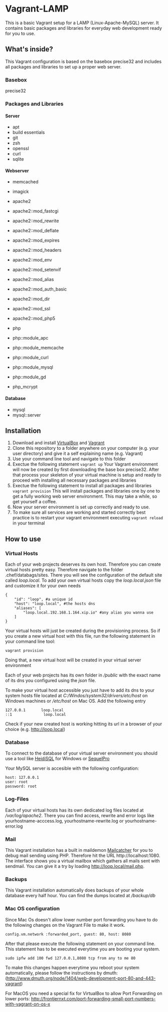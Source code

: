 Vagrant-LAMP
============

This is a basic Vagrant setup for a LAMP (Linux-Apache-MySQL) server. It contains basic packages and libraries for everyday web development ready for you to use.

## What's inside?

This Vagrant configuration is based on the basebox precise32 and includes all packages and libraries to set up a proper web server.

### Basebox
precise32

### Packages and Libraries

#### Server
* apt
* build essentials
* git
* zsh
* openssl
* curl
* sqlite

#### Webserver

* memcached
* imagick

* apache2
* apache2::mod_fastcgi
* apache2::mod_rewrite
* apache2::mod_deflate
* apache2::mod_expires
* apache2::mod_headers
* apache2::mod_env
* apache2::mod_setenvif
* apache2::mod_alias
* apache2::mod_auth_basic
* apache2::mod_dir
* apache2::mod_ssl
* apache2::mod_php5


* php
* php::module_apc
* php::module_memcache
* php::module_curl
* php::module_mysql
* php::module_gd

* php_mcrypt


#### Database

* mysql
* mysql::server

## Installation

1. Download and install [VirtualBox](https://www.virtualbox.org/)  and [Vagrant](http://www.vagrantup.com/)
2. Clone this repository to a folder anywhere on your computer (e.g. your user directory) and give it a self explaining name (e.g. Vagrant)
3. Use your command line tool and navigate to this folder
4. Exectue the following statement
``vagrant up``
Your Vagrant environment will now be created by first downloading the base box precise32. After that process your skeleton of your virtual machine is setup and ready to proceed with installing all necessary packages and libraries
5. Exectue the following statement to install all packages and libraries
``vagrant provision``
This will install packages and libraries one by one to get a fully working web server environment. This may take a while, so get yourself a coffee.
6. Now your server environment is set up correctly and ready to use.
7. To make sure all services are working and started correctly best practice is to restart your vagrant environment executing ``vagrant reload`` in your terminal

## How to use

### Virtual Hosts
Each of your web projects deserves its own host. Therefore you can create virtual hosts pretty easy. Therefore navigate to the folder .chef/databags/sites. There you will see the configuration of the default site called *loop.local*. To add your own virtual hosts copy the *loop.local.json* file and customize it for your own needs


    {
        "id": "loop", #a unique id
        "host": "loop.local", #the hosts dns
        "aliases": [
            "loop.local.192.168.1.164.xip.io" #any alias you wanna use
        ]
    }

Your virtual hosts will just be created during the provisioning process. So if you create a new virtual host with this file, run the following statement in your command line tool:

    vagrant provision

Doing that, a new virtual host will be created in your virtual server environment

Each of your web projects has its own folder in */public* with the exact name of its dns you configured using the *json* file.

To make your virtual host accessible you just have to add its dns to your system hosts file located at *C:/Windos/system32/drivers/etc/host* on Windows machines or */etc/host* on Mac OS. Add the following entry

    127.0.0.1		loop.local
    ::1              loop.local

Check if your new created host is working hitting its url in a browser of your choice (e.g. http://loop.local)

### Database

To connect to the database of your virtual server environment you should use a tool like [HeidiSQL](http://www.heidisql.com/) for Windows or [SequelPro](http://www.sequelpro.com/)

Your MySQL server is accesible with the following configuration:


    host: 127.0.0.1
    user: root
    password: root


### Log-Files

Each of your virtual hosts has its own dedicated log files located at */var/log/apache2*. There you can find access, rewrite and error logs like yourhostname-acccess.log, yourhostname-rewrite.log or yourhostname-error.log

### Mail

This Vagrant installation has a built in maildemon [Mailcatcher](http://mailcatcher.me/) for you to debug mail sending using PHP. Therefore hit the URL http://localhost:1080. The interface shows you a virtual mailbox which gathers all mails sent with sendmail. You can give it a try by loading http://loop.local/mail.php.

### Backups

This Vagrant installation automatically does backups of your whole database every half hour. You can find the dumps located at */backup/db*


### Mac OS configuration

Since Mac Os doesn't allow lower number port forwarding you have to do the following changes on the Vagrant File to make it work.



    config.vm.network :forwarded_port, guest: 80, host: 8080


After that please execute the following statement on your command line.
This statement has to be executed everytime you are booting your system.

    sudo ipfw add 100 fwd 127.0.0.1,8080 tcp from any to me 80


To make this changes happen everytime you reboot your system automatically, please follow the instructions by dmuth:
(http://www.dmuth.org/node/1404/web-development-port-80-and-443-vagrant)



For MacOS you need a special fix for VirtualBox to allow Port Forwarding on lower ports:
http://frontiernxt.com/port-forwarding-small-port-numbers-with-vagrant-on-os-x
